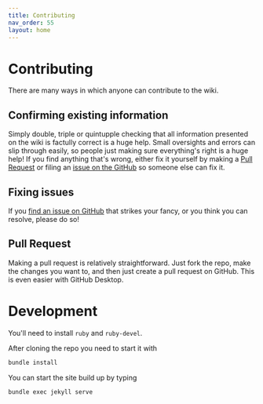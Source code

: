 ```yaml
---
title: Contributing
nav_order: 55
layout: home
---
```


# Contributing
There are many ways in which anyone can contribute to the wiki.

## Confirming existing information
Simply double, triple or quintupple checking that all information presented on the wiki is factully correct is a huge help. Small oversights and errors can slip through easily, so people just making sure everything's right is a huge help! If you find anything that's wrong, either fix it yourself by making a [Pull Request](#pull-request) or filing an [issue on the GitHub](https://github.com/OfficialPixelBrush/beta-wiki/issues/new) so someone else can fix it.

## Fixing issues
If you [find an issue on GitHub](https://github.com/OfficialPixelBrush/beta-wiki/issues) that strikes your fancy, or you think you can resolve, please do so!

## Pull Request
Making a pull request is relatively straightforward. Just fork the repo, make the changes you want to, and then just create a pull request on GitHub. This is even easier with GitHub Desktop.

# Development
You'll need to install `ruby` and `ruby-devel`.

After cloning the repo you need to start it with
```bash
bundle install
```

You can start the site build up by typing
```bash
bundle exec jekyll serve
```